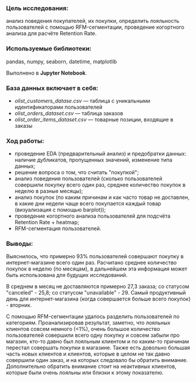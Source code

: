 ### **Цель исследования:** 
анализ поведения покупателей, их покупки, определить лояльность пользователей с помощью RFM-сегментации, проведение когортного анализа для расчёте Retention Rate.

### **Используемые библиотеки:** 
pandas, numpy, seaborn, datetime, matplotlib

Выполнено в **Jupyter Notebook**.

### **База данных включает в себя:**
+ _olist_customers_datase.csv_ — таблица с уникальными идентификаторами пользователей
+ _olist_orders_dataset.csv_ — таблица заказов
+ _olist_order_items_dataset.csv_ — товарные позиции, входящие в заказы

### **Ход работы:**
+ проведение EDA (предварительный анализ) и предобратки данных: наличие дубликатов, пропущенных значений, изменение типа данных;
+ решение вопроса о том, что считать "покупкой";
+ анализ поведения пользователей (сколько пользователей совершили покупку всего один раз, среднее количество покупок в неделю в разные месяцы);
+ анализ покупок (по каким причинам и как часто товар не доставлен, в какие дни недели чаще всего покупается каждый товар (визуализация с помощью barplot));
+ проведение когортного анализа пользователей для подсчёта Retention Rate + heatmap;
+ RFM-сегментация пользователей.


### **Выводы:**
Выяснилось, что примерно 93% пользователей совершают покупку в интернет-магазине всего один раз. Расчитано среднее количество покупок в неделю (по месяцам), в дальнейшем эта информация может быть использована для будущих исследований. 

В среднем в месяц не доставляются примерно 27,3 заказа; со статусом "canceled" - 25,8; со статусом "unavailable" - 29. Самый продуктивный день для интернет-магазина (когда совершается больше всего покупок) - вторник.

С помощью RFM-сегментации удалось разделить пользователей по категориям. Проанализировав результат, заметно, что лояльных клиентов совсем немного (<1%), очень большое количество пользователей совершили всего одну покупку и совсем забыли про магазин, кто-то давно был лояльным клиентом и по каким-то причинам перестал совершать покупки в магазине. Также есть довольно большая часть новых клиентов и клиентов, которые в целом не так давно совершили один заказ, и на которых следовало бы обратить внимание. Дополнительно обратить внимание стоит на неактивных клиентов, которые были очень лояльны или близки к этому показателю.

